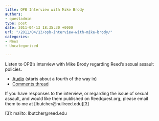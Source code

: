 ```yaml
---
title: OPB Interview with Mike Brody
authors:
- questadmin
type: post
date: 2011-04-13 18:35:30 +0000
url: "/2011/04/13/opb-interview-with-mike-brody/"
categories:
- News
- Uncategorized

---
```

Listen to OPB&#8217;s interview with Mike Brody regarding Reed&#8217;s sexual assault policies.

  * [Audio][1] (starts about a fourth of the way in)
  * [Comments thread][2]

If you have responses to the interview, or regarding the issue of sexual assault, and would like them published on Reedquest.org, please email them to me at [&#x6c;&#x62;&#x75;&#x74;&#x63;&#x68;&#x65;&#x72;&#x40;<span class="oe_displaynone">null</span>&#x72;&#x65;&#x65;&#x64;&#x2e;&#x65;&#x64;&#x75;][3]

 [1]: http://stream2.opb.org:9000/tol/episodes/2011/0413.mp3
 [2]: http://opb.org/thinkoutloud/shows/sexual-harassment-college/
 [3]: mailto: &#x6c;&#x62;&#x75;&#x74;&#x63;&#x68;&#x65;&#x72;&#x40;&#x72;&#x65;&#x65;&#x64;&#x2e;&#x65;&#x64;&#x75;